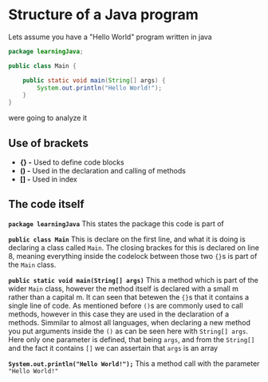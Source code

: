 # Structure of a Java program
Lets assume you have a "Hello World" program written in java

```java
package learningJava;

public class Main {

    public static void main(String[] args) {
        System.out.println("Hello World!");
    }
}
```

were going to analyze it

## Use of brackets
- **{} -** Used to define code blocks
- **() -** Used in the declaration and calling of methods
- **[] -** Used in index

## The code itself
**`package learningJava`**
This states the package this code is part of

**`public class Main`**
This is declare on the first line, and what it is doing is declaring a class called `Main`. The closing brackes for this is declared on line 8, meaning everything inside the codelock between those two `{}`s is part of the `Main` class.

**`public static void main(String[] args)`**
This a method which is part of the wider `Main` class, however the method itself is declared with a small m rather than a capital m. It can seen that betewen the `{}`s that it contains a single line of code. As mentioned before `()`s are commonly used to call methods, however in this case they are used in the declaration of a methods. Simmilar to almost all languages, when declaring a new method you put arguments inside the `()` as can be seen here with `String[] args`. Here only one parameter is defined, that being `args`, and from the `String[]` and the fact it contains `[]` we can assertain that `args` is an array

**`System.out.println("Hello World!");`**
This a method call with the parameter `"Hello World!"`

